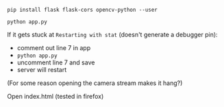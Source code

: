 `pip install flask flask-cors opencv-python --user`

`python app.py`

If it gets stuck at `Restarting with stat` (doesn't generate a debugger pin):

 * comment out line 7 in app
 * `python app.py`
 * uncomment line 7 and save
 * server will restart

(For some reason opening the camera stream makes it hang?)

Open index.html (tested in firefox)
